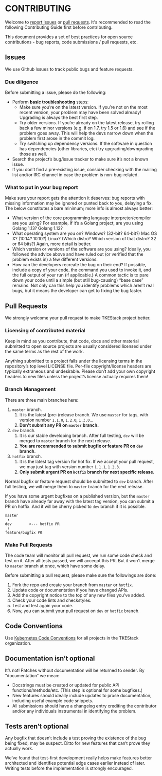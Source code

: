 # CONTRIBUTING

Welcome to [report Issues](https://github.com/tkestack/go-nvml/issues) or [pull requests](https://github.com/tkestack/go-nvml/pulls). It's recommended to read the following Contributing Guide first before contributing.

This document provides a set of best practices for open source contributions - bug reports, code submissions / pull requests, etc.

## Issues

We use Github Issues to track public bugs and feature requests.

### Due diligence

Before submitting a issue, please do the following:

* Perform **basic troubleshooting** steps:
    * Make sure you’re on the latest version. If you’re not on the most recent version, your problem may have been solved already! Upgrading is always the best first step.
    * Try older versions. If you’re already on the latest release, try rolling back a few minor versions (e.g. if on 1.7, try 1.5 or 1.6) and see if the problem goes away. This will help the devs narrow down when the problem first arose in the commit log.
    * Try switching up dependency versions. If the software in question has dependencies (other libraries, etc) try upgrading/downgrading those as well.
* Search the project’s bug/issue tracker to make sure it’s not a known issue.
* If you don’t find a pre-existing issue, consider checking with the mailing list and/or IRC channel in case the problem is non-bug-related.

### What to put in your bug report

Make sure your report gets the attention it deserves: bug reports with missing information may be ignored or punted back to you, delaying a fix. The below constitutes a bare minimum; more info is almost always better:

* What version of the core programming language interpreter/compiler are you using? For example, if it’s a Golang project, are you using Golang 1.13? Golang 1.12?
* What operating system are you on? Windows? (32-bit? 64-bit?) Mac OS X? (10.14? 10.10?) Linux? (Which distro? Which version of that distro? 32 or 64 bits?) Again, more detail is better.
* Which version or versions of the software are you using? Ideally, you followed the advice above and have ruled out (or verified that the problem exists in) a few different versions.
* How can the developers recreate the bug on their end? If possible, include a copy of your code, the command you used to invoke it, and the full output of your run (if applicable.) A common tactic is to pare down your code until a simple (but still bug-causing) “base case” remains. Not only can this help you identify problems which aren’t real bugs, but it means the developer can get to fixing the bug faster.

## Pull Requests

We strongly welcome your pull request to make TKEStack project better.

### Licensing of contributed material

Keep in mind as you contribute, that code, docs and other material submitted to open source projects are usually considered licensed under the same terms as the rest of the work.

Anything submitted to a project falls under the licensing terms in the repository’s top level LICENSE file. Per-file copyright/license headers are typically extraneous and undesirable. Please don’t add your own copyright headers to new files unless the project’s license actually requires them!

### Branch Management

There are three main branches here:

1. `master` branch.
	1. It is the latest (pre-)release branch. We use `master` for tags, with version number `1.1.0`, `1.2.0`, `1.3.0`...
	2. **Don't submit any PR on `master` branch.**
2. `dev` branch. 
	1. It is our stable developing branch. After full testing, `dev` will be merged to `master` branch for the next release.
	2. **You are recommended to submit bugfix or feature PR on `dev` branch.**
3. `hotfix` branch. 
	1. It is the latest tag version for hot fix. If we accept your pull request, we may just tag with version number `1.1.1`, `1.2.3`.
	2. **Only submit urgent PR on `hotfix` branch for next specific release.**

Normal bugfix or feature request should be submitted to `dev` branch. After full testing, we will merge them to `master` branch for the next release. 

If you have some urgent bugfixes on a published version, but the `master` branch have already far away with the latest tag version, you can submit a PR on hotfix. And it will be cherry picked to `dev` branch if it is possible.

```
master
 ↑
dev        <--- hotfix PR
 ↑ 
feature/bugfix PR
```  

### Make Pull Requests

The code team will monitor all pull request, we run some code check and test on it. After all tests passed, we will accecpt this PR. But it won't merge to `master` branch at once, which have some delay.

Before submitting a pull request, please make sure the followings are done:

1. Fork the repo and create your branch from `master` or `hotfix`.
2. Update code or documentation if you have changed APIs.
3. Add the copyright notice to the top of any new files you've added.
4. Check your code lints and checkstyles.
5. Test and test again your code.
6. Now, you can submit your pull request on `dev` or `hotfix` branch.

## Code Conventions

Use [Kubernetes Code Conventions](https://github.com/kubernetes/community/blob/master/contributors/guide/coding-conventions.md) for all projects in the TKEStack organization.

## Documentation isn’t optional

It’s not! Patches without documentation will be returned to sender. By “documentation” we mean:

* Docstrings must be created or updated for public API functions/methods/etc. (This step is optional for some bugfixes.)
* New features should ideally include updates to prose documentation, including useful example code snippets.
* All submissions should have a changelog entry crediting the contributor and/or any individuals instrumental in identifying the problem.

## Tests aren’t optional

Any bugfix that doesn’t include a test proving the existence of the bug being fixed, may be suspect. Ditto for new features that can’t prove they actually work.

We’ve found that test-first development really helps make features better architected and identifies potential edge cases earlier instead of later. Writing tests before the implementation is strongly encouraged.
